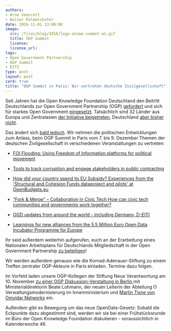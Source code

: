 ```yaml
---
authors: 
- Arne Semsrott
- Walter Palmetshofer
date: 2016-11-01 13:00:00
image:
  src: /files/blog/2016/logo-anime-sommet-en.gif 
  title: OGP Summit
  license: 
  license_url: 
tags:
- Open Government Partnership
- OGP Summit
- EITI
type: post
layout: post
card: true
title: "OGP Summit in Paris: Wir vertreten deutsche Zivilgesellschaft" 
---
```


Seit Jahren hat die Open Knowledge Foundation Deutschland den Beitritt Deutschlands zur Open Government Partnership (OGP) <a href="https://okfn.de/blog/2013/10/deutschland-muss-der-open-government-partnership-beitreten/">gefordert</a> und sich für starkes Open Government <a href="https://okfn.de/blog/2013/02/von-open-data-zu-govdata-warum-deutschland-die-initiative-open-government-partnerhship-braucht/">eingesetzt</a>. Tatsächlich sind 32 Länder aus Europa und Zentralasien <a href="https://www.article19.org/data/files/RTI_infographic_-_ECA_Region_EN_Lang.jpg">der Initiative beigetreten</a>, Deutschland <a href="https://okfn.de/blog/2013/11/open-government-partnership-summit-2013-wo-ist-eigentlich-deutschland/">aber bisher nicht</a>. 

Das ändert sich <a href="https://opengovpartnership.de/2016/04/deutschland-hat-beschlossen-der-open-government-partnership-beizutreten/">bald jedoch</a>. Wir nehmen die politischen Entwicklungen zum Anlass, beim OGP Summit in Paris vom 7. bis 9. Dezember Themen der deutschen Zivilgesellschaft in verschiedenen Veranstaltungen zu vertreten:

- <a href="https://en.ogpsummit.org/osem/conference/ogp-summit/program/proposal/420">FOI Flooding: Using Freedom of Information platforms for political movement</a>

- <a href="https://en.ogpsummit.org/osem/conference/ogp-summit/program/proposal/248">Tools to track corruption and engage stakeholders in public contracting</a>

- <a href="https://en.ogpsummit.org/osem/conference/ogp-summit/program/proposal/208">How did your country spend its EU Subsidy? Experiences from the 'Structural and Cohesion Funds dataproject and pilots' at OpenBudgets.eu</a>

- <a href="https://en.ogpsummit.org/osem/conference/ogp-summit/program/proposal/424">“Fork & Merge" – Collaboration in Civic Tech
How can civic tech communities and governments work together?</a>

- <a href="http://mobile.ogpsummit.org/en-event-522-ogd_updates_from_around_the_world">OGD updates from around the world - including Germany, D-EITI</a> 

- <a href="https://en.ogpsummit.org/osem/conference/ogp-summit/program/proposal/633/">Learnings for new alliances from the 5.5 Million Euro Open Data Incubator Programme for Europe</a>

Ihr seid außerdem weiterhin aufgerufen, euch an der Erarbeitung eines Nationalen Arbeitsplans für Deutschlands Mitgliedschaft in der Open Government Partnership <a href="https://okfn.de/blog/2016/07/ogp/">zu beteiligen</a>!

Wir werden außerdem genauso wie die Konrad-Adenauer-Stiftung zu einem Treffen zentraler OGP-Akteure in Paris einladen. Termine dazu folgen. 

Im Vorfeld laden unsere OGP-Kollegen der Stiftung Neue Verantwortung am 10. November <a href="http://www.stiftung-nv.de/veranstaltung/germany-and-open-government-partnership"> zu einer OGP Diskussion-Verstaltung in Berlin </a> mit Ministerialdirektorin Beate Lohmann, der neuen Leiterin der Abteilung O Verwaltungsmodernisierung im Innenministerium und <a href="https://twitter.com/martintisne">Martin Tisne von Omyidar Networks</a> ein.  

Außerdem gibt es Bewegung um das neue OpenData-Gesetz: Sobald die Eckpunkte dazu abgestimmt sind, werden wir sie bei einer Frühstücksrunde im Büro der Open Knowledge Foundation diskutieren - voraussichtlich in Kalenderwoche 46.
